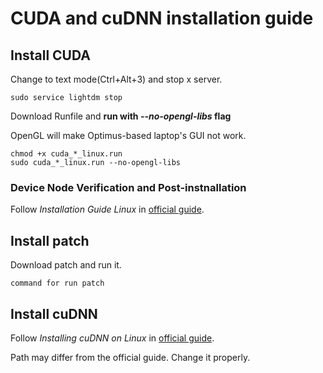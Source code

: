 # CUDA and cuDNN installation guide
## Install CUDA
Change to text mode(Ctrl+Alt+3) and stop x server.
```
sudo service lightdm stop
```
Download Runfile and **run with _--no-opengl-libs_ flag**

OpenGL will make Optimus-based laptop's GUI not work.
```
chmod +x cuda_*_linux.run
sudo cuda_*_linux.run --no-opengl-libs
```
### Device Node Verification and Post-instnallation
Follow *Installation Guide Linux* in [official guide](https://docs.nvidia.com/cuda/).
## Install patch
Download patch and run it.
```
command for run patch
```
## Install cuDNN
Follow *Installing cuDNN on Linux* in [official guide](https://docs.nvidia.com/deeplearning/sdk/cudnn-install/index.html).

Path may differ from the official guide. Change it properly.

